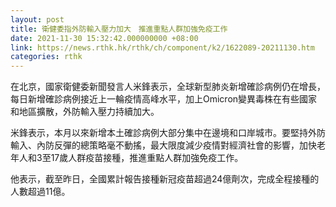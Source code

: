 ```yaml
---
layout: post
title: 衛健委指外防輸入壓力加大　推進重點人群加強免疫工作
date: 2021-11-30 15:32:42.000000000 +08:00
link: https://news.rthk.hk/rthk/ch/component/k2/1622089-20211130.htm
categories: rthk
---
```


在北京，國家衛健委新聞發言人米鋒表示，全球新型肺炎新增確診病例仍在增長，每日新增確診病例接近上一輪疫情高峰水平，加上Omicron變異毒株在有些國家和地區擴散，外防輸入壓力持續加大。

米鋒表示，本月以來新增本土確診病例大部分集中在邊境和口岸城市。要堅持外防輸入、內防反彈的總策略毫不動搖，最大限度減少疫情對經濟社會的影響，加快老年人和3至17歲人群疫苗接種，推進重點人群加強免疫工作。

他表示，截至昨日，全國累計報告接種新冠疫苗超過24億劑次，完成全程接種的人數超過11億。
